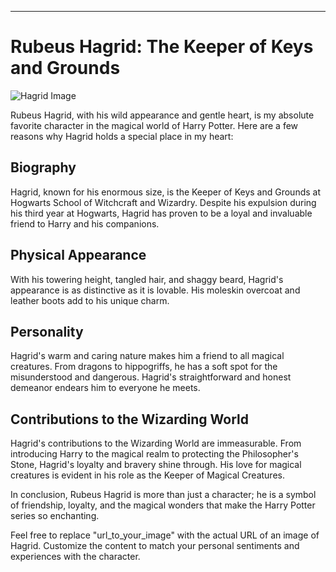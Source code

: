 
---

# Rubeus Hagrid: The Keeper of Keys and Grounds

![Hagrid Image](https://images.app.goo.gl/eu4sgYVdWWdf1rQv8) 

Rubeus Hagrid, with his wild appearance and gentle heart, is my absolute favorite character in the magical world of Harry Potter. Here are a few reasons why Hagrid holds a special place in my heart:

## Biography

Hagrid, known for his enormous size, is the Keeper of Keys and Grounds at Hogwarts School of Witchcraft and Wizardry. Despite his expulsion during his third year at Hogwarts, Hagrid has proven to be a loyal and invaluable friend to Harry and his companions.

## Physical Appearance

With his towering height, tangled hair, and shaggy beard, Hagrid's appearance is as distinctive as it is lovable. His moleskin overcoat and leather boots add to his unique charm.

## Personality

Hagrid's warm and caring nature makes him a friend to all magical creatures. From dragons to hippogriffs, he has a soft spot for the misunderstood and dangerous. Hagrid's straightforward and honest demeanor endears him to everyone he meets.

## Contributions to the Wizarding World

Hagrid's contributions to the Wizarding World are immeasurable. From introducing Harry to the magical realm to protecting the Philosopher's Stone, Hagrid's loyalty and bravery shine through. His love for magical creatures is evident in his role as the Keeper of Magical Creatures.

In conclusion, Rubeus Hagrid is more than just a character; he is a symbol of friendship, loyalty, and the magical wonders that make the Harry Potter series so enchanting.

Feel free to replace "url_to_your_image" with the actual URL of an image of Hagrid. Customize the content to match your personal sentiments and experiences with the character.
